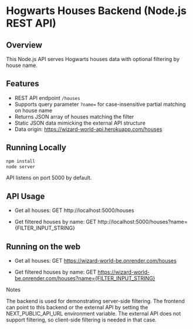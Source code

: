# Hogwarts Houses Backend (Node.js REST API)

## Overview

This Node.js API serves Hogwarts houses data with optional filtering by house name.

## Features

- REST API endpoint `/houses`
- Supports query parameter `?name=` for case-insensitive partial matching on house name
- Returns JSON array of houses matching the filter
- Static JSON data mimicking the external API structure
- Data origin: https://wizard-world-api.herokuapp.com/houses

## Running Locally

```bash
npm install
node server
```

API listens on port 5000 by default.

## API Usage

- Get all houses:
  GET http://localhost:5000/houses

- Get filtered houses by name:
  GET http://localhost:5000/houses?name={FILTER_INPUT_STRING}

## Running on the web

- Get all houses:
  GET https://wizard-world-be.onrender.com/houses

- Get filtered houses by name:
  GET https://wizard-world-be.onrender.com/houses?name={FILTER_INPUT_STRING}

Notes

The backend is used for demonstrating server-side filtering.
The frontend can point to this backend or the external API by setting the NEXT_PUBLIC_API_URL environment variable.
The external API does not support filtering, so client-side filtering is needed in that case.
